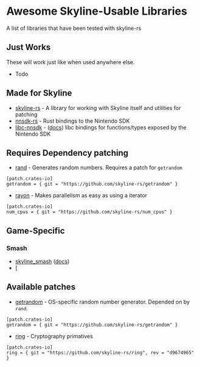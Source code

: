 # Awesome Skyline-Usable Libraries
A list of libraries that have been tested with skyline-rs

## Just Works

These will work just like when used anywhere else.

* Todo

## Made for Skyline

* [skyline-rs](https://github.com/ultimate-research/skyline-rs) - A library for working with Skyline itself and utilities for patching
* [nnsdk-rs](https://github.com/ultimate-research/nnsdk-rs) - Rust bindings to the Nintendo SDK
* [libc-nnsdk](https://github.com/ultimate-research/libc-nnsdk) - ([docs](https://ultimate-research.github.io/skyline-rs-template/doc/libc/index.html)) libc bindings for functions/types exposed by the Nintendo SDK

## Requires Dependency patching

* [rand](https://docs.rs/rand) - Generates random numbers. Requires a patch for `getrandom`

```
[patch.crates-io]
getrandom = { git = "https://github.com/skyline-rs/getrandom" }
```

* [rayon](https://docs.rs/rayon) - Makes parallelism as easy as using a iterator

```
[patch.crates-io]
num_cpus = { git = "https://github.com/skyline-rs/num_cpus" }
```

## Game-Specific

### Smash
  - [skyline_smash](https://github.com/ultimate-research/skyline-smash) ([docs](https://ultimate-research.github.io/skyline-rs-template/doc/smash/index.html))
  - [
## Available patches

* [getrandom](https://github.com/skyline-rs/getrandom) - OS-specific random number generator. Depended on by `rand`.

```
[patch.crates-io]
getrandom = { git = "https://github.com/skyline-rs/getrandom" }
```

* [ring](https://github.com/skyline-rs/ring) - Cryptography primatives

```
[patch.crates-io]
ring = { git = "https://github.com/skyline-rs/ring", rev = "d9674965" }
```
